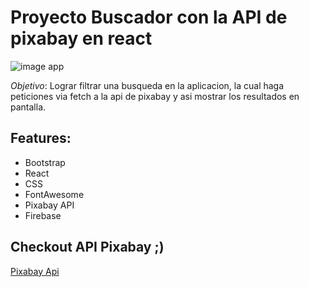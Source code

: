 # Proyecto Buscador con la API de pixabay en react

![image app](/path/to/img.jpg "Title")

*Objetivo*: Lograr filtrar una busqueda en la aplicacion, la cual haga peticiones via fetch a la api de pixabay y asi mostrar los resultados en pantalla.


## Features:
* Bootstrap
* React
* CSS
* FontAwesome
* Pixabay API
* Firebase


## Checkout API Pixabay ;)
[Pixabay Api](https://pixabay.com/api/docs/)